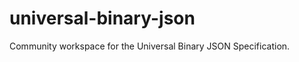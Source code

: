 universal-binary-json
=====================

Community workspace for the Universal Binary JSON Specification.